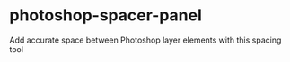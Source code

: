 # photoshop-spacer-panel
Add accurate space between Photoshop layer elements with this spacing tool
